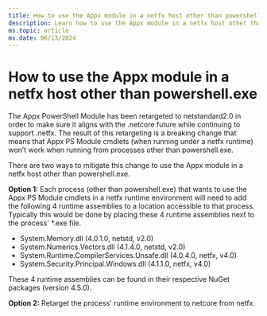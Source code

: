 ```yaml
---
title: How to use the Appx module in a netfx host other than powershell.exe
description: Learn how to use the Appx module in a netfx host other than powershell.exe.
ms.topic: article
ms.date: 06/13/2024
---
```


# How to use the Appx module in a netfx host other than powershell.exe

The Appx PowerShell Module has been retargeted to netstandard2.0 in order to make sure it aligns with the .netcore future while continuing to support .netfx. The result of this retargeting is a breaking change that means that Appx PS Module cmdlets (when running under a netfx runtime) won’t work when running from processes other than powershell.exe.

There are two ways to mitigate this change to use the Appx module in a netfx host other than powershell.exe.

**Option 1:** Each process (other than powershell.exe) that wants to use the Appx PS Module cmdlets in a netfx runtime environment will need to add the following 4 runtime assemblies to a location accessible to that process.  Typically this would be done by placing these 4 runtime assemblies next to the process' *.exe file.

* System.Memory.dll (4.0.1.0, netstd, v2.0)
* System.Numerics.Vectors.dll (4.1.4.0, netstd, v2.0)
* System.Runtime.CompilerServices.Unsafe.dll (4.0.4.0, netfx, v4.0)
* System.Security.Principal.Windows.dll (4.1.1.0, netfx, v4.0)

These 4 runtime assemblies can be found in their respective NuGet packages (version 4.5.0).

**Option 2:** Retarget the process' runtime environment to netcore from netfx. 




 

 